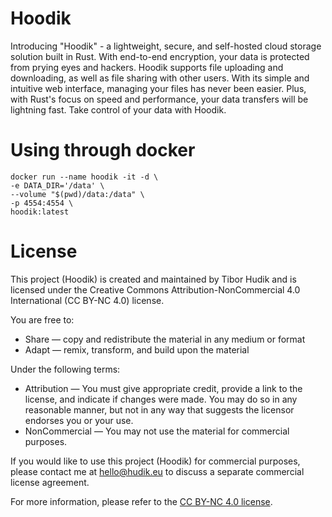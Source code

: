 # Hoodik

Introducing "Hoodik" - a lightweight, secure, and self-hosted cloud storage solution built in Rust. With end-to-end encryption, your data is protected from prying eyes and hackers. Hoodik supports file uploading and downloading, as well as file sharing with other users. With its simple and intuitive web interface, managing your files has never been easier. Plus, with Rust's focus on speed and performance, your data transfers will be lightning fast. Take control of your data with Hoodik.

# Using through docker

```shell
docker run --name hoodik -it -d \
-e DATA_DIR='/data' \
--volume "$(pwd)/data:/data" \
-p 4554:4554 \
hoodik:latest
```

# License

This project (Hoodik) is created and maintained by Tibor Hudik and is licensed under the Creative Commons Attribution-NonCommercial 4.0 International (CC BY-NC 4.0) license.

You are free to:

- Share — copy and redistribute the material in any medium or format
- Adapt — remix, transform, and build upon the material

Under the following terms:

- Attribution — You must give appropriate credit, provide a link to the license, and indicate if changes were made. You may do so in any reasonable manner, but not in any way that suggests the licensor endorses you or your use.
- NonCommercial — You may not use the material for commercial purposes.

If you would like to use this project (Hoodik) for commercial purposes, please contact me at hello@hudik.eu to discuss a separate commercial license agreement.

For more information, please refer to the [CC BY-NC 4.0 license](https://creativecommons.org/licenses/by-nc/4.0/).
